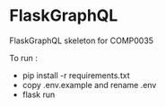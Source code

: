 # FlaskGraphQL
FlaskGraphQL skeleton for COMP0035

To run :

- pip install -r requirements.txt
- copy .env.example and rename .env
- flask run
